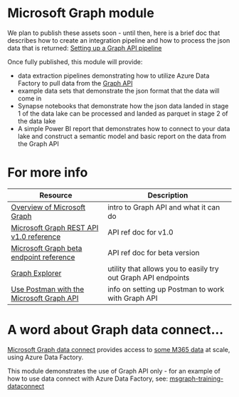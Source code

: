 # Microsoft Graph module
We plan to publish these assets soon - until then, here is a brief doc that describes how to create an integration pipeline and how to process the json data that is returned: [Setting up a Graph API pipeline](https://github.com/microsoft/OpenEduAnalytics/blob/main/modules/Microsoft_Graph/docs/Graph_API_Pipeline.pdf)


Once fully published, this module will provide:
* data extraction pipelines demonstrating how to utilize Azure Data Factory to pull data from the [Graph API](https://developer.microsoft.com/en-us/graph)
* example data sets that demonstrate the json format that the data will come in
* Synapse notebooks that demonstrate how the json data landed in stage 1 of the data lake can be processed and landed as parquet in stage 2 of the data lake
* A simple Power BI report that demonstrates how to connect to your data lake and construct a semantic model and basic report on the data from the Graph API



# For more info
| Resource | Description |
| --------------- | --------------- |
|[Overview of Microsoft Graph](https://docs.microsoft.com/en-us/graph/overview)|intro to Graph API and what it can do|
|[Microsoft Graph REST API v1.0 reference](https://docs.microsoft.com/en-us/graph/api/overview?view=graph-rest-1.0)|API ref doc for v1.0|
|[Microsoft Graph beta endpoint reference](https://docs.microsoft.com/en-us/graph/api/overview?view=graph-rest-beta)|API ref doc for beta version|
|[Graph Explorer](https://developer.microsoft.com/en-us/graph/graph-explorer)|utility that allows you to easily try out Graph API endpoints|
|[Use Postman with the Microsoft Graph API](https://docs.microsoft.com/en-us/graph/use-postman)|info on setting up Postman to work with Graph API|

# A word about Graph data connect...
[Microsoft Graph data connect](https://docs.microsoft.com/en-us/graph/data-connect-concept-overview) provides access to [some M365 data](https://docs.microsoft.com/en-us/graph/data-connect-datasets) at scale, using Azure Data Factory.

This module demonstrates the use of Graph API only - for an example of how to use data connect with Azure Data Factory, see: [msgraph-training-dataconnect](https://github.com/microsoftgraph/msgraph-training-dataconnect)
